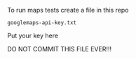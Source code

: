 To run maps tests create a file in this repo

`googlemaps-api-key.txt`

Put your key here

DO NOT COMMIT THIS FILE EVER!!!
